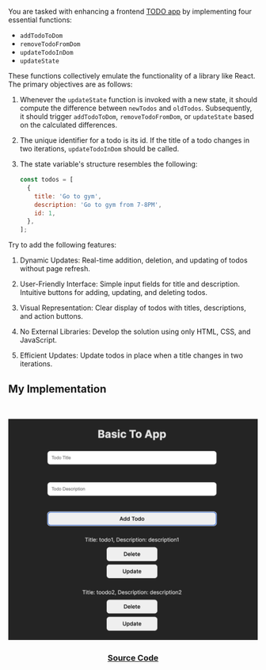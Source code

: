 You are tasked with enhancing a frontend [TODO app](index.html) by implementing four essential functions:

- `addTodoToDom`
- `removeTodoFromDom`
- `updateTodoInDom`
- `updateState`

These functions collectively emulate the functionality of a library like React. The primary objectives are as follows:

1. Whenever the `updateState` function is invoked with a new state, it should compute the difference between `newTodos` and `oldTodos`. Subsequently, it should trigger `addTodoToDom`, `removeTodoFromDom`, or `updateState` based on the calculated differences.

2. The unique identifier for a todo is its id. If the title of a todo changes in two iterations, `updateTodoInDom` should be called.

3. The state variable's structure resembles the following:
   ```js
   const todos = [
     {
       title: 'Go to gym',
       description: 'Go to gym from 7-8PM',
       id: 1,
     },
   ];
   ```

Try to add the following features:

1. Dynamic Updates:
   Real-time addition, deletion, and updating of todos without page refresh.

2. User-Friendly Interface:
   Simple input fields for title and description.
   Intuitive buttons for adding, updating, and deleting todos.

3. Visual Representation:
   Clear display of todos with titles, descriptions, and action buttons.

4. No External Libraries:
   Develop the solution using only HTML, CSS, and JavaScript.

5. Efficient Updates:
   Update todos in place when a title changes in two iterations.

## My Implementation

<br>

![Jio Network blocking the view? Network switch reveals the magic!](./result.jpg)

<h3 align="center">

[Source Code](./index.html)

<h3>
